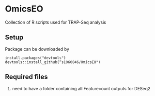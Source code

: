 # OmicsEO
Collection of R scripts used for TRAP-Seq analysis

## Setup

Package can be downloaded by 
```{r, echo = TRUE, eval = TRUE, collapse = TRUE}
install.packages("devtools")
devtools::install_github(“s1060046/OmicsEO")
```

## Required files
1. need to have a folder containing all Featurecount outputs for DESeq2
